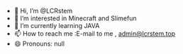 - 👋 Hi, I’m @LCRstem
- 👀 I’m interested in Minecraft and Slimefun
- 🌱 I’m currently learning JAVA
- 📫 How to reach me :E-mail to me , admin@lcrstem.top
- 😄 Pronouns: null


<!---
LCRstem/LCRstem is a ✨ special ✨ repository because its `README.md` (this file) appears on your GitHub profile.
You can click the Preview link to take a look at your changes.
--->
